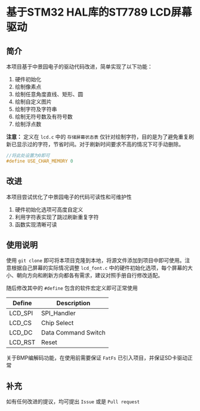 # 基于STM32 HAL库的ST7789 LCD屏幕驱动

## 简介

本项目基于中景园电子的驱动代码改进，简单实现了以下功能：

1. 硬件初始化
2. 绘制像素点
3. 绘制任意角度直线、矩形、圆
4. 绘制自定义图片
5. 绘制字符及字符串
6. 绘制无符号数及有符号数
7. 绘制浮点数

**注意：** 定义在 `lcd.c` 中的 `存储屏幕状态表` 仅针对绘制字符，目的是为了避免重复刷新已显示过的字符，节省时间。对于刷新时间要求不高的情况下可手动删除。

~~~C
//将此处设置为0即可
#define USE_CHAR_MEMORY 0
~~~

## 改进

本项目尝试优化了中景园电子的代码可读性和可维护性

1. 硬件初始化选项可高度自定义
2. 利用字符表实现了跳过刷新重复字符
3. 函数实现清晰可读

## 使用说明

使用 `git clone` 即可将本项目克隆到本地，将源文件添加到项目中即可使用。注意根据自己屏幕的实际情况调整 `lcd_font.c` 中的硬件初始化选项，每个屏幕的大小、朝向方向和刷新方向都各有需求，建议对照手册自行修改适配。

随后修改其中的 `#define` 包含的软件宏定义即可正常使用

| Define  | Description         |
| ------- | ------------------- |
| LCD_SPI | SPI_Handler         |
| LCD_CS  | Chip Select         |
| LCD_DC  | Data Command Switch |
| LCD_RST | Reset               |

关于BMP编解码功能，在使用前需要保证 `FatFs` 已引入项目，并保证SD卡驱动正常

## 补充

如有任何改进的提议，均可提出 `Issue` 或是 `Pull request` 
